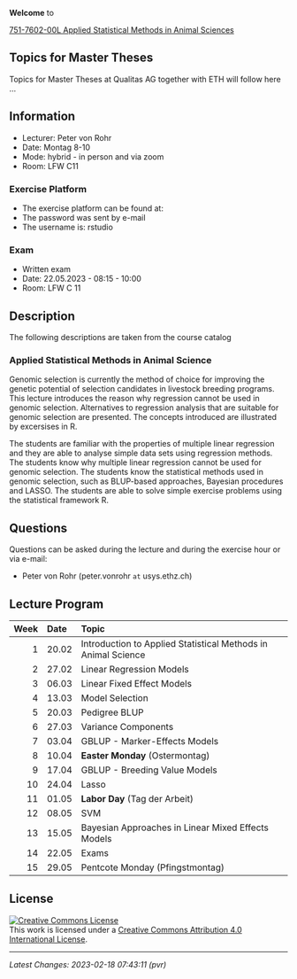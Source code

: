 
<!-- README.md is generated from README.Rmd. Please edit that file -->

**Welcome** to

[751-7602-00L Applied Statistical Methods in Animal
Sciences](https://www.vvz.ethz.ch/Vorlesungsverzeichnis/lerneinheit.view?semkez=2023S&ansicht=ALLE&lerneinheitId=168899&lang=en)

## Topics for Master Theses

Topics for Master Theses at Qualitas AG together with ETH will follow
here …

## Information

- Lecturer: Peter von Rohr
- Date: Montag 8-10
- Mode: hybrid - in person and via zoom
- Room: LFW C11

### Exercise Platform

- The exercise platform can be found at:
- The password was sent by e-mail
- The username is: rstudio

### Exam

- Written exam
- Date: 22.05.2023 - 08:15 - 10:00
- Room: LFW C 11

## Description

The following descriptions are taken from the course catalog

### Applied Statistical Methods in Animal Science

Genomic selection is currently the method of choice for improving the
genetic potential of selection candidates in livestock breeding
programs. This lecture introduces the reason why regression cannot be
used in genomic selection. Alternatives to regression analysis that are
suitable for genomic selection are presented. The concepts introduced
are illustrated by excersises in R.

The students are familiar with the properties of multiple linear
regression and they are able to analyse simple data sets using
regression methods. The students know why multiple linear regression
cannot be used for genomic selection. The students know the statistical
methods used in genomic selection, such as BLUP-based approaches,
Bayesian procedures and LASSO. The students are able to solve simple
exercise problems using the statistical framework R.

## Questions

Questions can be asked during the lecture and during the exercise hour
or via e-mail:

- Peter von Rohr (peter.vonrohr `at` usys.ethz.ch)

## Lecture Program

| Week | Date  | Topic                                                         |
|-----:|:------|:--------------------------------------------------------------|
|    1 | 20.02 | Introduction to Applied Statistical Methods in Animal Science |
|    2 | 27.02 | Linear Regression Models                                      |
|    3 | 06.03 | Linear Fixed Effect Models                                    |
|    4 | 13.03 | Model Selection                                               |
|    5 | 20.03 | Pedigree BLUP                                                 |
|    6 | 27.03 | Variance Components                                           |
|    7 | 03.04 | GBLUP - Marker-Effects Models                                 |
|    8 | 10.04 | **Easter Monday** (Ostermontag)                               |
|    9 | 17.04 | GBLUP - Breeding Value Models                                 |
|   10 | 24.04 | Lasso                                                         |
|   11 | 01.05 | **Labor Day** (Tag der Arbeit)                                |
|   12 | 08.05 | SVM                                                           |
|   13 | 15.05 | Bayesian Approaches in Linear Mixed Effects Models            |
|   14 | 22.05 | Exams                                                         |
|   15 | 29.05 | Pentcote Monday (Pfingstmontag)                               |

## License

<a rel="license" href="http://creativecommons.org/licenses/by/4.0/"><img alt="Creative Commons License" style="border-width:0" src="https://i.creativecommons.org/l/by/4.0/88x31.png" /></a><br />This
work is licensed under a
<a rel="license" href="http://creativecommons.org/licenses/by/4.0/">Creative
Commons Attribution 4.0 International License</a>.

------------------------------------------------------------------------

*Latest Changes: 2023-02-18 07:43:11 (pvr)*
